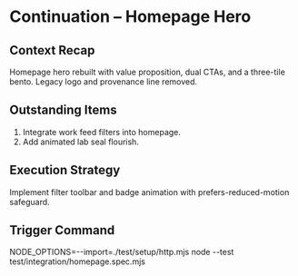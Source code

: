 # Continuation – Homepage Hero

## Context Recap
Homepage hero rebuilt with value proposition, dual CTAs, and a three-tile bento. Legacy logo and provenance line removed.

## Outstanding Items
1. Integrate work feed filters into homepage.
2. Add animated lab seal flourish.

## Execution Strategy
Implement filter toolbar and badge animation with prefers-reduced-motion safeguard.

## Trigger Command
NODE_OPTIONS=--import=./test/setup/http.mjs node --test test/integration/homepage.spec.mjs
